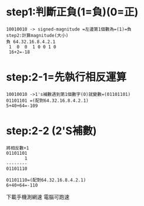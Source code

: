 # step1:判斷正負(1=負)(0=正)
```
10010010 -> signed-magnitude =左邊第1個數為=(1)=負
step2:計算magnitude(大小)
負 64.32.16.8.4.2.1
 1  0  0  1 0 0 1 0
 16+2=-18
```
# step:2-1=先執行相反運算
```
10010010 ->1's補數遇到第1個數字(0)就變數=(01101101)
01101101 =(配對64.32.16.8.4.2.1)
5+40+64=-109
```
# step:2-2 (2'S補數)
```
將相反數+1
01101101
       1
--------
01101110

01101110=(配對64.32.16.8.4.2.1)
6+40+64=-110
```

下載手機測網速
電腦可跑速
